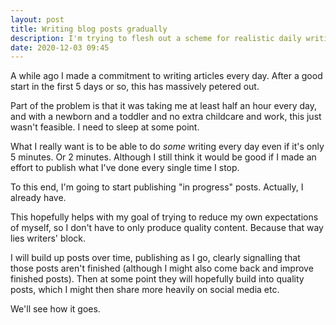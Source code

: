 ```yaml
---
layout: post
title: Writing blog posts gradually
description: I'm trying to flesh out a scheme for realistic daily writing, in the open
date: 2020-12-03 09:45
---
```


A while ago I made a commitment to writing articles every day. After a good start in the first 5 days or so, this has massively petered out.

Part of the problem is that it was taking me at least half an hour every day, and with a newborn and a toddler and no extra childcare and work, this just wasn't feasible. I need to sleep at some point.

What I really want is to be able to do _some_ writing every day even if it's only 5 minutes. Or 2 minutes. Although I still think it would be good if I made an effort to publish what I've done every single time I stop.

To this end, I'm going to start publishing "in progress" posts. Actually, I already have.

This hopefully helps with my goal of trying to reduce my own expectations of myself, so I don't have to only produce quality content. Because that way lies writers' block.

I will build up posts over time, publishing as I go, clearly signalling that those posts aren't finished (although I might also come back and improve finished posts). Then at some point they will hopefully build into quality posts, which I might then share more heavily on social media etc.

We'll see how it goes.
